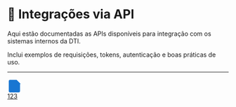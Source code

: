 # 🔌 Integrações via API

Aqui estão documentadas as APIs disponíveis para integração com os sistemas internos da DTI.

Inclui exemplos de requisições, tokens, autenticação e boas práticas de uso.

---

<div class="cards-container">
<a class="doc-card" href="123">
  <div class="doc-icon"><svg width="32" height="32" viewBox="0 0 20 20" fill="#1976d2" style="vertical-align:middle;"><path d="M4 2h9l5 5v11a2 2 0 01-2 2H4a2 2 0 01-2-2V4a2 2 0 012-2z"/><path d="M13 2v6h6"/></svg></div>
  <div class="doc-title">123</div>
</a>
</div>